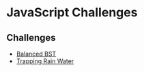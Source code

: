 # JavaScript Challenges

## Challenges
- [Balanced BST](challenges/balanced-bst)
- [Trapping Rain Water](challenges/trapping-rain-water)